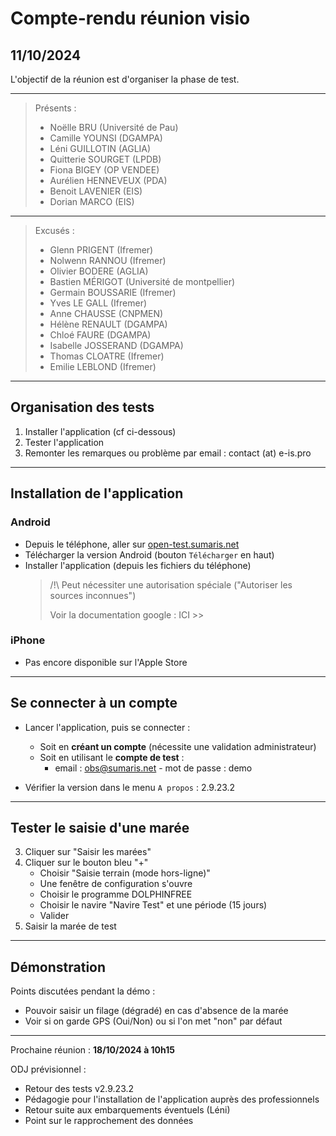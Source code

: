 # Compte-rendu réunion visio
## 11/10/2024

L'objectif de la réunion est d'organiser la phase de test.


---

> Présents :
>
> - Noëlle BRU (Université de Pau)
> - Camille YOUNSI (DGAMPA)
> - Léni GUILLOTIN (AGLIA)
> - Quitterie SOURGET (LPDB)
> - Fiona BIGEY (OP VENDEE)
> - Aurélien HENNEVEUX (PDA)
> - Benoit LAVENIER (EIS)
> - Dorian MARCO (EIS)

---

> Excusés :
>
> - Glenn PRIGENT (Ifremer)
> - Nolwenn RANNOU (Ifremer)
> - Olivier BODERE (AGLIA)
> - Bastien MÉRIGOT (Université de montpellier)
> - Germain BOUSSARIE (Ifremer)
> - Yves LE GALL (Ifremer)
> - Anne CHAUSSE (CNPMEN)
> - Hélène RENAULT (DGAMPA)
> - Chloé FAURE (DGAMPA)
> - Isabelle JOSSERAND (DGAMPA)
> - Thomas CLOATRE (Ifremer)
> - Emilie LEBLOND (Ifremer)

---
## Organisation des tests



1. Installer l'application (cf ci-dessous)
2. Tester l'application
3. Remonter les remarques ou problème par email : contact (at) e-is.pro

---
## Installation de l'application
###  Android
  - Depuis le téléphone, aller sur [open-test.sumaris.net](https://open-test.sumaris.net)
  - Télécharger la version Android (bouton `Télécharger` en haut)
  - Installer l'application (depuis les fichiers du téléphone)
    > /!\ Peut nécessiter une autorisation spéciale ("Autoriser les sources inconnues")
    > 
    > Voir la documentation google : ICI >> 

### iPhone 
  - Pas encore disponible sur l'Apple Store

---
## Se connecter à un compte

- Lancer l'application, puis se connecter :
  - Soit en **créant un compte** (nécessite une validation administrateur)
  - Soit en utilisant le **compte de test** : 
    - email : obs@sumaris.net - mot de passe : demo

- Vérifier la version dans le menu `A propos` : 2.9.23.2

---
## Tester le saisie d'une marée

3. Cliquer sur "Saisir les marées"
4. Cliquer sur le bouton bleu "+"
   - Choisir "Saisie terrain (mode hors-ligne)"
   - Une fenêtre de configuration s'ouvre
   - Choisir le programme DOLPHINFREE
   - Choisir le navire "Navire Test" et une période (15 jours)
   - Valider
5. Saisir la marée de test

---
## Démonstration

Points discutées pendant la démo :
- Pouvoir saisir un filage (dégradé) en cas d'absence de la marée
- Voir si on garde GPS (Oui/Non) ou si l'on met "non" par défaut

---

Prochaine réunion : **18/10/2024 à 10h15**

ODJ prévisionnel :
- Retour des tests v2.9.23.2
- Pédagogie pour l'installation de l'application auprès des professionnels
- Retour suite aux embarquements éventuels (Léni)
- Point sur le rapprochement des données
